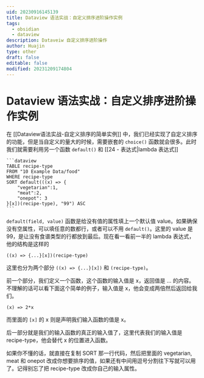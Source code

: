 ```yaml
---
uid: 20230916145139
title: Dataview 语法实战：自定义排序进阶操作实例
tags:
  - obsidian
  - dataview
description: Dataveiw 自定义排序进阶操作
author: Huajin
type: other
draft: false
editable: false
modified: 20231209174804
---
```


# Dataview 语法实战：自定义排序进阶操作实例

在 [[Dataview语法实战-自定义排序的简单实例]] 中，我们已经实现了自定义排序的功能，但是当自定义的量大的时候，需要嵌套的 `choice()` 函数就会很多。此时我们就需要利用另一个函数 `default()` 和 [[24 - 表达式|lambda 表达式]]

`````示例代码
```dataview
TABLE recipe-type
FROM "10 Example Data/food"
WHERE recipe-type
SORT default(((x) => {
	"vegetarian":1, 
	"meat":2,
	"onepot": 3
}[x])(recipe-type), "99") ASC
```
`````

`default(field, value)` 函数是给没有值的属性填上一个默认值 value。如果确保没有空属性，可以填任意的数都行，或者可以不用 `default()`。这里的 value 是 99，是让没有食谱类型的行都放到最后。现在看一看前一半的 lambda 表达式，他的结构是这样的

```
((x) => {...}[x])(recipe-type)
```

这里也分为两个部分 `((x) => {...}[x])` 和 `(recipe-type)`。

前一个部分，我们定义一个函数，这个函数的输入值是 x，返回值是 ... 的内容。不理解的话可以看下面这个简单的例子，输入值是 x，他会变成两倍然后返回给我们。

```
(x) => 2*x
```

而里面的 `[x]` 的 x 则是声明我们输入函数的值是 x。

后一部分就是我们的输入函数的真正的输入值了，这里代表我们的输入值是 recipe-type，他会替代 x 的位置进入函数。

如果你不懂的话，就直接在复制 SORT 那一行代码，然后把里面的 vegetarian, meat 和 onepot 改成你想要排序的值，如果还有中间用逗号分割往下写就可以用了。记得别忘了把 recipe-type 改成你自己的输入属性。